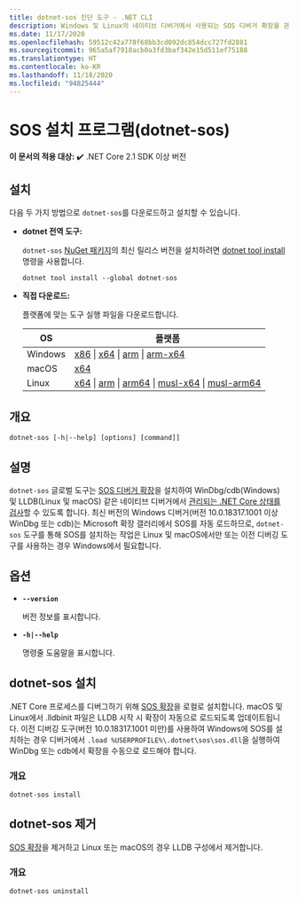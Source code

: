 ```yaml
---
title: dotnet-sos 진단 도구 - .NET CLI
description: Windows 및 Linux의 네이티브 디버거에서 사용되는 SOS 디버거 확장을 관리하기 위해 dotnet-sos CLI 도구를 설치하고 사용하는 방법을 알아봅니다.
ms.date: 11/17/2020
ms.openlocfilehash: 59512c42a778f68bb3cd092dc854dcc727fd2881
ms.sourcegitcommit: 965a5af7918acb0a3fd3baf342e15d511ef75188
ms.translationtype: HT
ms.contentlocale: ko-KR
ms.lasthandoff: 11/18/2020
ms.locfileid: "94825444"
---
```

# <a name="sos-installer-dotnet-sos"></a>SOS 설치 프로그램(dotnet-sos)

**이 문서의 적용 대상:**  ✔️ .NET Core 2.1 SDK 이상 버전

## <a name="install"></a>설치

다음 두 가지 방법으로 `dotnet-sos`를 다운로드하고 설치할 수 있습니다.

- **dotnet 전역 도구:**

  `dotnet-sos` [NuGet 패키지](https://www.nuget.org/packages/dotnet-sos)의 최신 릴리스 버전을 설치하려면 [dotnet tool install](../tools/dotnet-tool-install.md) 명령을 사용합니다.

  ```dotnetcli
  dotnet tool install --global dotnet-sos
  ```

- **직접 다운로드:**

  플랫폼에 맞는 도구 실행 파일을 다운로드합니다.

  | OS  | 플랫폼 |
  | --- | -------- |
  | Windows | [x86](https://aka.ms/dotnet-sos/win-x86) \| [x64](https://aka.ms/dotnet-sos/win-x64) \| [arm](https://aka.ms/dotnet-sos/win-arm) \| [arm-x64](https://aka.ms/dotnet-sos/win-arm64) |
  | macOS   | [x64](https://aka.ms/dotnet-sos/osx-x64) |
  | Linux   | [x64](https://aka.ms/dotnet-sos/linux-x64) \| [arm](https://aka.ms/dotnet-sos/linux-arm) \| [arm64](https://aka.ms/dotnet-sos/linux-arm64) \| [musl-x64](https://aka.ms/dotnet-sos/linux-musl-x64) \| [musl-arm64](https://aka.ms/dotnet-sos/linux-musl-arm64) |

## <a name="synopsis"></a>개요

```console
dotnet-sos [-h|--help] [options] [command]]
```

## <a name="description"></a>설명

`dotnet-sos` 글로벌 도구는 [SOS 디버거 확장](../../framework/tools/sos-dll-sos-debugging-extension.md)을 설치하여 WinDbg/cdb(Windows) 및 LLDB(Linux 및 macOS) 같은 네이티브 디버거에서 [관리되는 .NET Core 상태를 검사](https://github.com/dotnet/diagnostics/blob/master/documentation/sos-debugging-extension.md)할 수 있도록 합니다. 최신 버전의 Windows 디버거(버전 10.0.18317.1001 이상 WinDbg 또는 cdb)는 Microsoft 확장 갤러리에서 SOS를 자동 로드하므로, `dotnet-sos` 도구를 통해 SOS를 설치하는 작업은 Linux 및 macOS에서만 또는 이전 디버깅 도구를 사용하는 경우 Windows에서 필요합니다.

## <a name="options"></a>옵션

- **`--version`**

  버전 정보를 표시합니다.

- **`-h|--help`**

  명령줄 도움말을 표시합니다.

## <a name="dotnet-sos-install"></a>dotnet-sos 설치

.NET Core 프로세스를 디버그하기 위해 [SOS 확장](../../framework/tools/sos-dll-sos-debugging-extension.md)을 로컬로 설치합니다. macOS 및 Linux에서 .lldbinit 파일은 LLDB 시작 시 확장이 자동으로 로드되도록 업데이트됩니다. 이전 디버깅 도구(버전 10.0.18317.1001 미만)를 사용하여 Windows에 SOS를 설치하는 경우 디버거에서 `.load %USERPROFILE%\.dotnet\sos\sos.dll`을 실행하여 WinDbg 또는 cdb에서 확장을 수동으로 로드해야 합니다.

### <a name="synopsis"></a>개요

```console
dotnet-sos install
```

## <a name="dotnet-sos-uninstall"></a>dotnet-sos 제거

[SOS 확장](../../framework/tools/sos-dll-sos-debugging-extension.md)을 제거하고 Linux 또는 macOS의 경우 LLDB 구성에서 제거합니다.

### <a name="synopsis"></a>개요

```console
dotnet-sos uninstall
```
